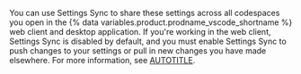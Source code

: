 You can use Settings Sync to share these settings across all codespaces you open in the {% data variables.product.prodname_vscode_shortname %} web client and desktop application. If you're working in the web client, Settings Sync is disabled by default, and you must enable Settings Sync to push changes to your settings or pull in new changes you have made elsewhere. For more information, see [AUTOTITLE](/codespaces/setting-your-user-preferences/personalizing-github-codespaces-for-your-account#settings-sync).
